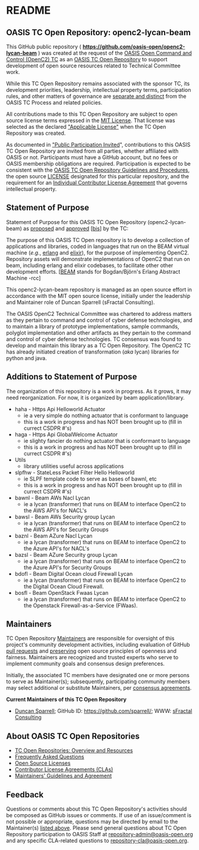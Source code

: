 <div>
<h1>README</h1>

<div>
<h2><a id="readme-general">OASIS TC Open Repository: openc2-lycan-beam</a></h2>

<p>This GitHub public repository ( <b><a href="https://github.com/oasis-open/openc2-lycan-beam">https://github.com/oasis-open/openc2-lycan-beam</a></b> ) was created at the request of the <a href="https://www.oasis-open.org/committees/openc2/">OASIS Open Command and Control (OpenC2) TC</a> as an <a href="https://www.oasis-open.org/resources/open-repositories/">OASIS TC Open Repository</a> to support development of open source resources related to Technical Committee work.</p>

<p>While this TC Open Repository remains associated with the sponsor TC, its development priorities, leadership, intellectual property terms, participation rules, and other matters of governance are <a href="https://github.com/oasis-open/openc2-lycan-beam/blob/master/CONTRIBUTING.md#governance-distinct-from-oasis-tc-process">separate and distinct</a> from the OASIS TC Process and related policies.</p>

<p>All contributions made to this TC Open Repository are subject to open source license terms expressed in the <a href="https://www.oasis-open.org/sites/www.oasis-open.org/files/MIT-License.txt">MIT License</a>.  That license was selected as the declared <a href="https://www.oasis-open.org/resources/open-repositories/licenses">"Applicable License"</a> when the TC Open Repository was created.</p>

<p>As documented in <a href="https://github.com/oasis-open/openc2-lycan-beam/blob/master/CONTRIBUTING.md#public-participation-invited">"Public Participation Invited</a>", contributions to this OASIS TC Open Repository are invited from all parties, whether affiliated with OASIS or not.  Participants must have a GitHub account, but no fees or OASIS membership obligations are required.  Participation is expected to be consistent with the <a href="https://www.oasis-open.org/policies-guidelines/open-repositories">OASIS TC Open Repository Guidelines and Procedures</a>, the open source <a href="https://github.com/oasis-open/openc2-lycan-beam/blob/master/LICENSE">LICENSE</a> designated for this particular repository, and the requirement for an <a href="https://www.oasis-open.org/resources/open-repositories/cla/individual-cla">Individual Contributor License Agreement</a> that governs intellectual property.</p>

</div>

<div>
<h2><a id="purposeStatement">Statement of Purpose</a></h2>

<p>Statement of Purpose for this OASIS TC Open Repository (openc2-lycan-beam) as <a href="https://lists.oasis-open.org/archives/openc2/201803/msg00012.html">proposed</a> and <a href="https://www.oasis-open.org/committees/download.php/62755/OpenC2-TC-Minutes-2018-03-21.docx">approved</a> [<a href="https://issues.oasis-open.org/browse/TCADMIN-2866">bis</a>] by the TC:</p>

<p>The purpose of this OASIS TC Open repository is to develop a collection of applications and libraries, coded in languages that run on the BEAM virtual machine (<i>e.g.</i>, <a href="https://en.wikipedia.org/wiki/Erlang_(programming_language)">erlang</a> and <a href="https://elixir-lang.org/">elixir</a>), for the purpose of implementing OpenC2.   Repository assets will demonstrate implementations of OpenC2 that run on beam, including erlang and elixir codebases, to facilitate other other development efforts. [<a href="http://erlang.org/faq/implementations.html#idp32695248">BEAM</a> stands for Bogdan/Bj&ouml;rn's Erlang Abstract Machine -rcc]</p>

<p>This openc2-lycan-beam repository is managed as an open source effort in accordance with the MIT open source license, initially under the leadership and Maintainer role of Duncan Sparrell (sFractal Consulting).</p>

<p>The OASIS OpenC2 Technical Committee was chartered to address matters as they pertain to command and control of cyber defense technologies, and to maintain a library of prototype implementations, sample commands, polyglot implementation and other artifacts as they pertain to the command and control of cyber defense technologies. TC consensus was found to develop and maintain this library as a TC Open Repository.  The OpenC2 TC has already initiated creation of transformation (<i>aka</i> lycan) libraries for python and java.</p>

<!--
<a href="https://en.wikipedia.org/wiki/Erlang_(programming_language)">
<a href="https://elixir-lang.org/">
<a href="http://erlang.org/faq/implementations.html#idp32695248">BEAM</a> stands for Bogdan/Bj&ouml;rn's Erlang Abstract Machine
-->

</div>

<div><h2><a id="purposeClarifications">Additions to Statement of Purpose</a></h2>

The organization of this repository is a work in progress.
As it grows, it may need reorganization.
For now, it is organized by beam application/library.
 * haha - Https Api Helloworld Actuator
    * ie a very simple do nothing actuator that is conformant to language
    * this is a work in progress and has NOT been brought up to (fill in currect CSDPR #'s)
 * haga - Https Api GlobalWelcome Actuator
    * ie slighty fancier do nothing actuator that is conformant to language
    * this is a work in progress and has NOT been brought up to (fill in currect CSDPR #'s)
 * Utils
    * library utilities useful across applications
 * slpfhw - StateLess Packet Filter Hello Helloworld
    * ie SLPF template code to serve as bases of bawnl, etc
    * this is a work in progress and has NOT been brought up to (fill in currect CSDPR #'s)
 * bawnl - Beam AWs Nacl Lycan
    *  ie a lycan (transformer) that runs on BEAM to interface OpenC2 to the AWS API's for NACL's
 * bawsl - Beam AWs Security group Lycan
    *  ie a lycan (transformer) that runs on BEAM to interface OpenC2 to the AWS API's for Security Groups
 * baznl - Beam AZure Nacl Lycan
    *  ie a lycan (transformer) that runs on BEAM to interface OpenC2 to the Azure API's for NACL's
 * bazsl - Beam AZure Security group Lycan
    *  ie a lycan (transformer) that runs on BEAM to interface OpenC2 to the Azure API's for Security Groups
 *  bdofl - Beam Digital Ocean cloud Firewall Lycan
    * ie a lycan (transformer) that runs on BEAM to interface OpenC2 to the Digital Ocean Cloud Firewall.
 *  bosfl - Beam OpenStack Fwaas Lycan
    * ie a lycan (transformer) that runs on BEAM to interface OpenC2 to the Openstack Firewall-as-a-Service (FWaas).

</div>

<div>
<h2><a id="maintainers">Maintainers</a></h2>

<p>TC Open Repository <a href="https://www.oasis-open.org/resources/open-repositories/maintainers-guide">Maintainers</a> are responsible for oversight of this project's community development activities, including evaluation of GitHub <a href="https://github.com/oasis-open/openc2-lycan-beam/blob/master/CONTRIBUTING.md#fork-and-pull-collaboration-model">pull requests</a> and <a href="https://www.oasis-open.org/policies-guidelines/open-repositories#repositoryManagement">preserving</a> open source principles of openness and fairness. Maintainers are recognized and trusted experts who serve to implement community goals and consensus design preferences.</p>

<p>Initially, the associated TC members have designated one or more persons to serve as Maintainer(s); subsequently, participating community members may select additional or substitute Maintainers, per <a href="https://www.oasis-open.org/resources/open-repositories/maintainers-guide#additionalMaintainers">consensus agreements</a>.</p>

<p><b><a id="currentMaintainers">Current Maintainers of this TC Open Repository</a></b></p>

<ul>
<li><a href="mailto:Duncan@sfractal.com">Duncan Sparrell</a>; GitHub ID: <a href="https://github.com/sparrell/">https://github.com/sparrell/</a>; WWW: <a href="https://www.att.com/">sFractal Consulting</a></li>
</ul>

</div>

<div><h2><a id="aboutOpenRepos">About OASIS TC Open Repositories</a></h2>

<p><ul>
<li><a href="https://www.oasis-open.org/resources/open-repositories/">TC Open Repositories: Overview and Resources</a></li>
<li><a href="https://www.oasis-open.org/resources/open-repositories/faq">Frequently Asked Questions</a></li>
<li><a href="https://www.oasis-open.org/resources/open-repositories/licenses">Open Source Licenses</a></li>
<li><a href="https://www.oasis-open.org/resources/open-repositories/cla">Contributor License Agreements (CLAs)</a></li>
<li><a href="https://www.oasis-open.org/resources/open-repositories/maintainers-guide">Maintainers' Guidelines and Agreement</a></li>
</ul></p>

</div>

<div><h2><a id="feedback">Feedback</a></h2>

<p>Questions or comments about this TC Open Repository's activities should be composed as GitHub issues or comments. If use of an issue/comment is not possible or appropriate, questions may be directed by email to the Maintainer(s) <a href="#currentMaintainers">listed above</a>.  Please send general questions about TC Open Repository participation to OASIS Staff at <a href="mailto:repository-admin@oasis-open.org">repository-admin@oasis-open.org</a> and any specific CLA-related questions to <a href="mailto:repository-cla@oasis-open.org">repository-cla@oasis-open.org</a>.</p>

</div></div>
